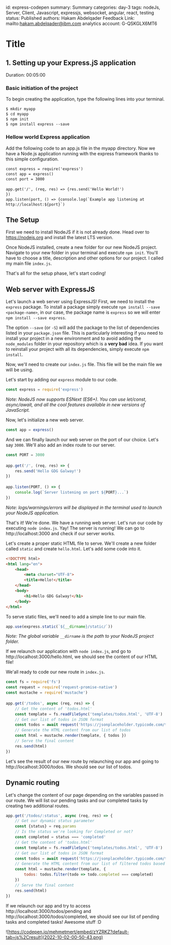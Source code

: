 id: express-codepen
summary: Summary
categories: day-3
tags: nodeJs, Server, Client, Javascript, expressjs, websocket, angular, react, testing
status: Published
authors: Hakam Abdelqader
Feedback Link: mailto:hakam.abdelqader@ibm.com
analytics account: G-QSKGLX6MT6

# Title


<!-- ------------------------ -->
## 1. Setting up your Express.jS application
Duration: 00:05:00

### Basic initiation of the project
To begin creating the application, type the following lines into your terminal.

```
$ mkdir myapp
$ cd myapp
$ npm init
$ npm install express --save
```

### Hellow world Express application
Add the following code to an app.js file in the myapp directory. Now we have a Node.js application running with the express framework thanks to this simple configuration.

```
const express = require('express')
const app = express()
const port = 3000

app.get('/', (req, res) => {res.send('Hello World!')
})
app.listen(port, () => {console.log(`Example app listening at http://localhost:${port}`)
```

<!-- ------------------------ -->
## The Setup

First we need to install NodeJS if it is not already done. Head over to https://nodejs.org and install the latest LTS version.

Once NodeJS installed, create a new folder for our new NodeJS project. Navigate to your new folder in your terminal and execute `npm init`. You'll have to choose a title, description and other options for our project. I called my main file `index.js`.

That's all for the setup phase, let's start coding!

<!-- ------------------------ -->
## Web server with ExpressJS

Let's launch a web server using ExpressJS! First, we need to install the `express` package. To install a package simply execute `npm install --save <package-name>`, in our case, the package name is `express` so we will enter `npm install --save express`.

The option `--save` (or `-S`) will add the package to the list of dependencies listed in your `package.json` file. This is particularly interesting if you need to install your project in a new environment and to avoid adding the `node_modules` folder in your repository which is a **very bad** idea. If you want to reinstall your project with all its dependencies, simply execute `npm install`.

Now, we'll need to create our `index.js` file. This file will be the main file we will be using.

Let's start by adding our `express` module to our code.

```js
const express = require('express')
```

*Note: NodeJS now supports ESNext (ES6+). You can use let/const, async/await, and all the cool features available in new versions of JavaScript.*

Now, let's initialize a new web server.

```js
const app = express()
```

And we can finally launch our web server on the port of our choice. Let's say `3000`. We'll also add an index route to our server.

```js
const PORT = 3000

app.get('/', (req, res) => {
    res.send('Hello GDG Galway!')
})

app.listen(PORT, () => {
    console.log(`Server listening on port ${PORT}...`)
})
```

*Note: logs/warnings/errors will be displayed in the terminal used to launch your NodeJS application.*

That's it! We're done. We have a running web server. Let's run our code by executing `node index.js`. Yay! The server is running! We can go to http://localhost:3000 and check if our server works.

Let's create a proper static HTML file to serve. We'll create a new folder called `static` and create `hello.html`. Let's add some code into it.

```html
<!DOCTYPE html>
<html lang="en">
    <head>
        <meta charset="UTF-8">
        <title>Hello!</title>
    </head>
    <body>
        <h1>Hello GDG Galway!</h1>
    </body>
</html>
```

To serve static files, we'll need to add a simple line to our main file.

```js
app.use(express.static(`${__dirname}/static/`))
```

*Note: The global variable `__dirname` is the path to your NodeJS project folder.*

If we relaunch our application with `node index.js`, and go to http://localhost:3000/hello.html, we should see the content of our HTML file!


We'all ready to code our new route in `index.js`.

```js
const fs = require('fs')
const request = require('request-promise-native')
const mustache = require('mustache')

app.get('/todos', async (req, res) => {
    // Get the content of 'todos.html'
    const template = fs.readFileSync('templates/todos.html', 'UTF-8')
    // Get our list of todos in JSON format
    const todos = await request('https://jsonplaceholder.typicode.com/todos?userId=1', { json: true })
    // Generate the HTML content from our list of todos
    const html = mustache.render(template, { todos })
    // Serve the final content
    res.send(html)
})
```

Let's see the result of our new route by relaunching our app and going to http://localhost:3000/todos. We should see our list of todos.

<!-- ------------------------ -->
## Dynamic routing

Let's change the content of our page depending on the variables passed in our route. We will list our pending tasks and our completed tasks by creating two additional routes.

```js
app.get('/todos/:status', async (req, res) => {
    // Get our dynamic status parameter
    const {status} = req.params
    // Is the status we're looking for Completed or not?
    const completed = status === 'completed'
    // Get the content of 'todos.html'
    const template = fs.readFileSync('templates/todos.html', 'UTF-8')
    // Get our list of todos in JSON format
    const todos = await request('https://jsonplaceholder.typicode.com/todos?userId=1', { json: true })
    // Generate the HTML content from our list of filtered todos based on their status
    const html = mustache.render(template, {
        todos: todos.filter(todo => todo.completed === completed)
    })
    // Serve the final content
    res.send(html)
})
```

If we relaunch our app and try to access http://localhost:3000/todos/pending and http://localhost:3000/todos/completed, we should see our list of pending tasks and completed tasks! Awesome stuff :D


![https://codepen.io/mehmetmert/embed/zYZRKZ?default-tab=js%2Cresult](2022-10-02-00-50-43.png)